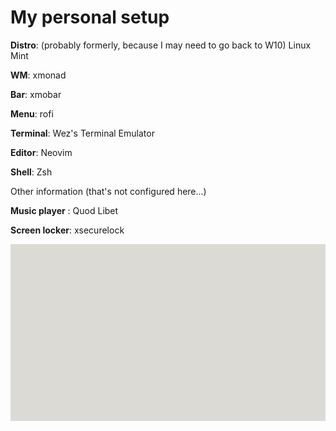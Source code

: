 # My personal setup 

**Distro**: (probably formerly, because I may need to go back to W10) Linux Mint

**WM**: xmonad

**Bar**: xmobar

**Menu**: rofi

**Terminal**: Wez's Terminal Emulator

**Editor**: Neovim 

**Shell**: Zsh

Other information (that's not configured here...)

**Music player** : Quod Libet

**Screen locker**: xsecurelock

![Screenshot](2022-04-28_11-10.png?raw=true)
